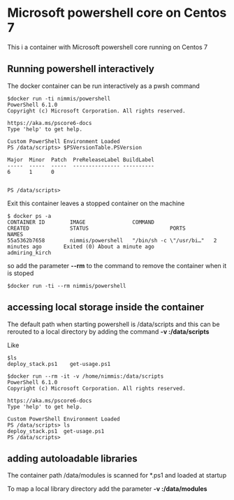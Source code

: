 # Microsoft powershell core on Centos 7

This i a container with Microsoft powershell core running on Centos 7



## Running powershell interactively

The docker container can be run interactively as a pwsh command

    $docker run -ti nimmis/powershell
    PowerShell 6.1.0
    Copyright (c) Microsoft Corporation. All rights reserved.

    https://aka.ms/pscore6-docs
    Type 'help' to get help.

    Custom PowerShell Environment Loaded
    PS /data/scripts> $PSVersionTable.PSVersion

    Major  Minor  Patch  PreReleaseLabel BuildLabel
    -----  -----  -----  --------------- ----------
    6      1      0                      


    PS /data/scripts>

Exit this container leaves a stopped container on the machine

    $ docker ps -a
    CONTAINER ID        IMAGE               COMMAND                   CREATED             STATUS                          PORTS               NAMES
    55a5362b7658        nimmis/powershell   "/bin/sh -c \"/usr/bi…"   2 minutes ago       Exited (0) About a minute ago                       admiring_kirch

so add the parameter **--rm** to the command to remove the container when it is stoped

    $docker run -ti --rm nimmis/powershell

## accessing local storage inside the container

The default path when starting powershell is /data/scripts and this can be rerouted to a local directory by adding the
command **-v <local path>:/data/scripts**

Like

    $ls 
    deploy_stack.ps1	get-usage.ps1
    
    $docker run --rm -it -v /home/nimmis:/data/scripts
    PowerShell 6.1.0
    Copyright (c) Microsoft Corporation. All rights reserved.

    https://aka.ms/pscore6-docs
    Type 'help' to get help.

    Custom PowerShell Environment Loaded
    PS /data/scripts> ls
    deploy_stack.ps1  get-usage.ps1
    PS /data/scripts> 

## adding autoloadable libraries

The container path /data/modules is scanned for *.ps1 and loaded at startup

To map a local library directory add the parameter **-v <local path>:/data/modules**

